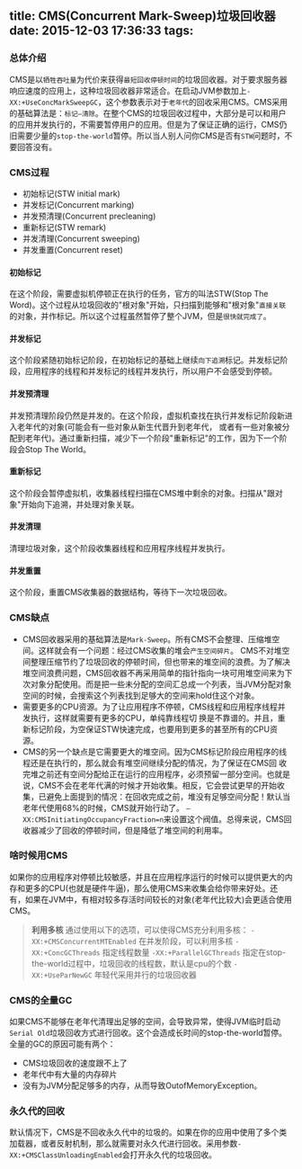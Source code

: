 title: CMS(Concurrent Mark-Sweep)垃圾回收器
date: 2015-12-03 17:36:33
tags:
---
### 总体介绍
CMS是以`牺牲吞吐量`为代价来获得`最短回收停顿时间`的垃圾回收器。对于要求服务器响应速度的应用上，这种垃圾回收器非常适合。在启动JVM参数加上`-XX:+UseConcMarkSweepGC`，这个参数表示对于`老年代`的回收采用CMS。CMS采用的基础算法是：`标记—清除`。在整个CMS的垃圾回收过程中，大部分是可以和用户的应用并发执行的，不需要暂停用户的应用。但是为了保证正确的运行，CMS仍旧需要少量的`stop-the-world`暂停。所以当人别人问你CMS是否有`STW`问题时，不要回答没有。

### CMS过程
- 初始标记(STW initial mark)
- 并发标记(Concurrent marking)
- 并发预清理(Concurrent precleaning)
- 重新标记(STW remark)
- 并发清理(Concurrent sweeping)
- 并发重置(Concurrent reset)

#### 初始标记 
在这个阶段，需要虚拟机停顿正在执行的任务，官方的叫法STW(Stop The Word)。这个过程从垃圾回收的"根对象"开始，只扫描到能够和"根对象"`直接关联`的对象，并作标记。所以这个过程虽然暂停了整个JVM，但是`很快就完成了`。
#### 并发标记 
这个阶段紧随初始标记阶段，在初始标记的基础上继续`向下追溯`标记。并发标记阶段，应用程序的线程和并发标记的线程并发执行，所以用户不会感受到停顿。
#### 并发预清理 
并发预清理阶段仍然是并发的。在这个阶段，虚拟机查找在执行并发标记阶段新进入老年代的对象(可能会有一些对象从新生代晋升到老年代， 或者有一些对象被分配到老年代)。通过重新扫描，减少下一个阶段"重新标记"的工作，因为下一个阶段会Stop The World。
#### 重新标记 
这个阶段会暂停虚拟机，收集器线程扫描在CMS堆中剩余的对象。扫描从"跟对象"开始向下追溯，并处理对象关联。
#### 并发清理 
清理垃圾对象，这个阶段收集器线程和应用程序线程并发执行。
#### 并发重置 
这个阶段，重置CMS收集器的数据结构，等待下一次垃圾回收。
 
### CMS缺点
- CMS回收器采用的基础算法是`Mark-Sweep`。所有CMS不会整理、压缩堆空间。这样就会有一个问题：经过CMS收集的堆会`产生空间碎片`。 CMS不对堆空间整理压缩节约了垃圾回收的停顿时间，但也带来的堆空间的浪费。为了解决堆空间浪费问题，CMS回收器不再采用简单的指针指向一块可用堆空间来为下次对象分配使用。而是把一些未分配的空间汇总成一个列表，当JVM分配对象空间的时候，会搜索这个列表找到足够大的空间来hold住这个对象。
- 需要更多的CPU资源。为了让应用程序不停顿，CMS线程和应用程序线程并发执行，这样就需要有更多的CPU，单纯靠线程切 换是不靠谱的。并且，重新标记阶段，为空保证STW快速完成，也要用到更多的甚至所有的CPU资源。
- CMS的另一个缺点是它需要更大的堆空间。因为CMS标记阶段应用程序的线程还是在执行的，那么就会有堆空间继续分配的情况，为了保证在CMS回 收完堆之前还有空间分配给正在运行的应用程序，必须预留一部分空间。也就是说，CMS不会在老年代满的时候才开始收集。相反，它会尝试更早的开始收集，已避免上面提到的情况：在回收完成之前，堆没有足够空间分配！默认当老年代使用68%的时候，CMS就开始行动了。 `– XX:CMSInitiatingOccupancyFraction=n`来设置这个阀值。总得来说，CMS回收器减少了回收的停顿时间，但是降低了堆空间的利用率。

### 啥时候用CMS
如果你的应用程序对停顿比较敏感，并且在应用程序运行的时候可以提供更大的内存和更多的CPU(也就是硬件牛逼)，那么使用CMS来收集会给你带来好处。还有，如果在JVM中，有相对较多存活时间较长的对象(老年代比较大)会更适合使用CMS。
>**利用多核**
通过使用以下的选项，可以使得CMS充分利用多核：
`-XX:+CMSConcurrentMTEnabled`  在并发阶段，可以利用多核
`-XX:+ConcGCThreads` 指定线程数量
`-XX:+ParallelGCThreads` 指定在stop-the-world过程中，垃圾回收的线程数，默认是cpu的个数
`-XX:+UseParNewGC` 年轻代采用并行的垃圾回收器

### CMS的全量GC
如果CMS不能够在老年代清理出足够的空间，会导致异常，使得JVM临时启动`Serial Old`垃圾回收方式进行回收。这个会造成长时间的stop-the-world暂停。全量的GC的原因可能有两个：

- CMS垃圾回收的速度跟不上了
- 老年代中有大量的内存碎片
- 没有为JVM分配足够多的内存，从而导致OutofMemoryException。

### 永久代的回收
默认情况下，CMS是不回收永久代中的垃圾的。如果在你的应用中使用了多个类加载器，或者反射机制，那么就需要对永久代进行回收。采用参数`-XX:+CMSClassUnloadingEnabled`会打开永久代的垃圾回收。
